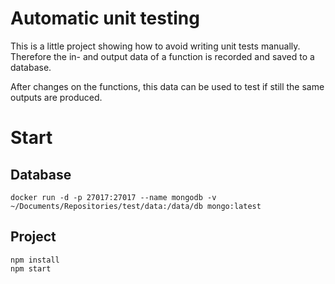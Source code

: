 # Automatic unit testing

This is a little project showing how to avoid writing unit tests manually. 
Therefore the in- and output data of a function is recorded and saved to a database.

After changes on the functions, this data can be used to test if still the same outputs are produced. 

# Start

## Database

```
docker run -d -p 27017:27017 --name mongodb -v ~/Documents/Repositories/test/data:/data/db mongo:latest
```

## Project

```
npm install
npm start
```
